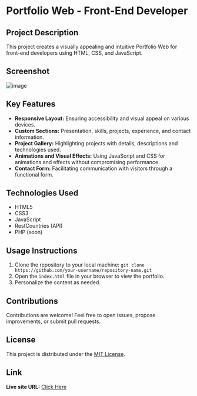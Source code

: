 # Portfolio Web - Front-End Developer

## Project Description

This project creates a visually appealing and intuitive Portfolio Web for front-end developers using HTML, CSS, and JavaScript.

## Screenshot

![image](https://github.com/diogo-s4ntos/Portfolio-Template/assets/117995697/f12e2189-85ed-4398-91ee-8bd125c608b6)

## Key Features

- **Responsive Layout:** Ensuring accessibility and visual appeal on various devices.
- **Custom Sections:** Presentation, skills, projects, experience, and contact information.
- **Project Gallery:** Highlighting projects with details, descriptions and technologies used. <!-- and links to GitHub repositories or demo websites. -->
- **Animations and Visual Effects:** Using JavaScript and CSS for animations and effects without compromising performance.
- **Contact Form:** Facilitating communication with visitors through a functional form.

## Technologies Used

- HTML5
- CSS3
- JavaScript
- RestCountries (API)
- PHP (soon)

## Usage Instructions

1. Clone the repository to your local machine: `git clone https://github.com/your-username/repository-name.git`
2. Open the `index.html` file in your browser to view the portfolio.
3. Personalize the content as needed.

## Contributions

Contributions are welcome! Feel free to open issues, propose improvements, or submit pull requests.

## License

This project is distributed under the [MIT License](link-to-license-file).

## Link

**Live site URL:** <a href="https://diogo-s4ntos.github.io/Portfolio-2/HTML/home.html">Click Here</a>
